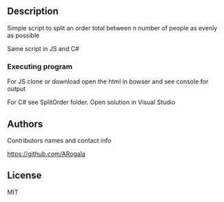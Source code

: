 ## Description

Simple script to split an order total between n number of people as evenly as possible

Same script in JS and C#

### Executing program
For JS clone or download open the html in bowser and see console for output

For C# see SplitOrder folder. Open solution in Visual Studio

## Authors

Contributors names and contact info


https://github.com/ARogala


## License

MIT 
